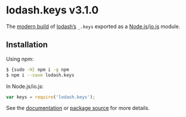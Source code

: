 # lodash.keys v3.1.0

The [modern build](https://github.com/lodash/lodash/wiki/Build-Differences) of [lodash’s](https://lodash.com/) `_.keys` exported as a [Node.js](http://nodejs.org/)/[io.js](https://iojs.org/) module.

## Installation

Using npm:

```bash
$ {sudo -H} npm i -g npm
$ npm i --save lodash.keys
```

In Node.js/io.js:

```js
var keys = require('lodash.keys');
```

See the [documentation](https://lodash.com/docs#keys) or [package source](https://github.com/lodash/lodash/blob/3.1.0-npm-packages/lodash.keys) for more details.
